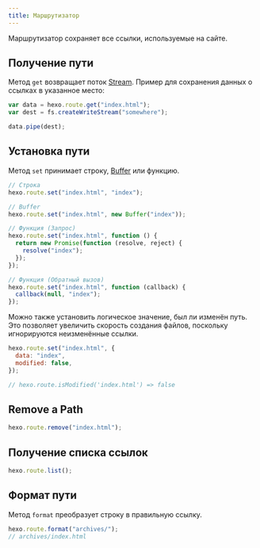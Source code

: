 ```yaml
---
title: Маршрутизатор
---
```


Маршрутизатор сохраняет все ссылки, используемые на сайте.

## Получение пути

Метод `get` возвращает поток [Stream][]. Пример для сохранения данных о ссылках в указанное место:

```js
var data = hexo.route.get("index.html");
var dest = fs.createWriteStream("somewhere");

data.pipe(dest);
```

## Установка пути

Метод `set` принимает строку, [Buffer][] или функцию.

```js
// Строка
hexo.route.set("index.html", "index");

// Buffer
hexo.route.set("index.html", new Buffer("index"));

// Функция (Запрос)
hexo.route.set("index.html", function () {
  return new Promise(function (resolve, reject) {
    resolve("index");
  });
});

// Функция (Обратный вызов)
hexo.route.set("index.html", function (callback) {
  callback(null, "index");
});
```

Можно также установить логическое значение, был ли изменён путь. Это позволяет увеличить скорость создания файлов, поскольку игнорируются неизменённые ссылки.

```js
hexo.route.set("index.html", {
  data: "index",
  modified: false,
});

// hexo.route.isModified('index.html') => false
```

## Remove a Path

```js
hexo.route.remove("index.html");
```

## Получение списка ссылок

```js
hexo.route.list();
```

## Формат пути

Метод `format` преобразует строку в правильную ссылку.

```js
hexo.route.format("archives/");
// archives/index.html
```

[Stream]: http://nodejs.org/api/stream.html
[Buffer]: http://nodejs.org/api/buffer.html
